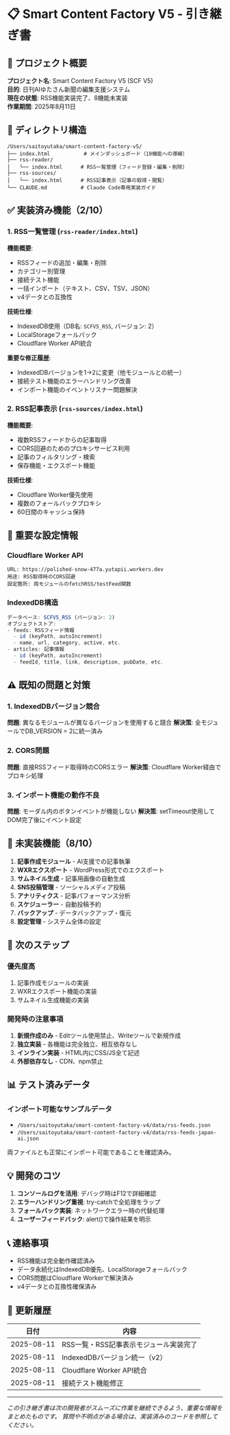 # 📋 Smart Content Factory V5 - 引き継ぎ書

## 🎯 プロジェクト概要
**プロジェクト名**: Smart Content Factory V5 (SCF V5)  
**目的**: 日刊AIゆたさん新聞の編集支援システム  
**現在の状態**: RSS機能実装完了、8機能未実装  
**作業期間**: 2025年8月11日  

## 📁 ディレクトリ構造
```
/Users/saitoyutaka/smart-content-factory-v5/
├── index.html           # メインダッシュボード（10機能への導線）
├── rss-reader/         
│   └── index.html      # RSS一覧管理（フィード登録・編集・削除）
├── rss-sources/        
│   └── index.html      # RSS記事表示（記事の取得・閲覧）
└── CLAUDE.md           # Claude Code専用実装ガイド
```

## ✅ 実装済み機能（2/10）

### 1. RSS一覧管理 (`rss-reader/index.html`)
**機能概要**:
- RSSフィードの追加・編集・削除
- カテゴリー別管理
- 接続テスト機能
- 一括インポート（テキスト、CSV、TSV、JSON）
- v4データとの互換性

**技術仕様**:
- IndexedDB使用（DB名: `SCFV5_RSS`, バージョン: 2）
- LocalStorageフォールバック
- Cloudflare Worker API統合

**重要な修正履歴**:
- IndexedDBバージョンを1→2に変更（他モジュールとの統一）
- 接続テスト機能のエラーハンドリング改善
- インポート機能のイベントリスナー問題解決

### 2. RSS記事表示 (`rss-sources/index.html`)
**機能概要**:
- 複数RSSフィードからの記事取得
- CORS回避のためのプロキシサービス利用
- 記事のフィルタリング・検索
- 保存機能・エクスポート機能

**技術仕様**:
- Cloudflare Worker優先使用
- 複数のフォールバックプロキシ
- 60日間のキャッシュ保持

## 🔧 重要な設定情報

### Cloudflare Worker API
```
URL: https://polished-snow-477a.yutapii.workers.dev
用途: RSS取得時のCORS回避
設定箇所: 両モジュールのfetchRSS/testFeed関数
```

### IndexedDB構造
```javascript
データベース: SCFV5_RSS (バージョン: 2)
オブジェクトストア:
- feeds: RSSフィード情報
  - id (keyPath, autoIncrement)
  - name, url, category, active, etc.
- articles: 記事情報  
  - id (keyPath, autoIncrement)
  - feedId, title, link, description, pubDate, etc.
```

## ⚠️ 既知の問題と対策

### 1. IndexedDBバージョン競合
**問題**: 異なるモジュールが異なるバージョンを使用すると競合
**解決策**: 全モジュールでDB_VERSION = 2に統一済み

### 2. CORS問題
**問題**: 直接RSSフィード取得時のCORSエラー
**解決策**: Cloudflare Worker経由でプロキシ処理

### 3. インポート機能の動作不良
**問題**: モーダル内のボタンイベントが機能しない
**解決策**: setTimeout使用してDOM完了後にイベント設定

## 📝 未実装機能（8/10）

1. **記事作成モジュール** - AI支援での記事執筆
2. **WXRエクスポート** - WordPress形式でのエクスポート
3. **サムネイル生成** - 記事用画像の自動生成
4. **SNS投稿管理** - ソーシャルメディア投稿
5. **アナリティクス** - 記事パフォーマンス分析
6. **スケジューラー** - 自動投稿予約
7. **バックアップ** - データバックアップ・復元
8. **設定管理** - システム全体の設定

## 🚀 次のステップ

### 優先度高
1. 記事作成モジュールの実装
2. WXRエクスポート機能の実装
3. サムネイル生成機能の実装

### 開発時の注意事項
1. **新規作成のみ** - Editツール使用禁止、Writeツールで新規作成
2. **独立実装** - 各機能は完全独立、相互依存なし
3. **インライン実装** - HTML内にCSS/JS全て記述
4. **外部依存なし** - CDN、npm禁止

## 📊 テスト済みデータ

### インポート可能なサンプルデータ
- `/Users/saitoyutaka/smart-content-factory-v4/data/rss-feeds.json`
- `/Users/saitoyutaka/smart-content-factory-v4/data/rss-feeds-japan-ai.json`

両ファイルとも正常にインポート可能であることを確認済み。

## 💡 開発のコツ

1. **コンソールログを活用**: デバッグ時はF12で詳細確認
2. **エラーハンドリング重視**: try-catchで全処理をラップ
3. **フォールバック実装**: ネットワークエラー時の代替処理
4. **ユーザーフィードバック**: alert()で操作結果を明示

## 📞 連絡事項

- RSS機能は完全動作確認済み
- データ永続化はIndexedDB優先、LocalStorageフォールバック
- CORS問題はCloudflare Workerで解決済み
- v4データとの互換性確保済み

## 🔄 更新履歴

| 日付 | 内容 |
|------|------|
| 2025-08-11 | RSS一覧・RSS記事表示モジュール実装完了 |
| 2025-08-11 | IndexedDBバージョン統一（v2） |
| 2025-08-11 | Cloudflare Worker API統合 |
| 2025-08-11 | 接続テスト機能修正 |

---

*この引き継ぎ書は次の開発者がスムーズに作業を継続できるよう、重要な情報をまとめたものです。*
*質問や不明点がある場合は、実装済みのコードを参照してください。*